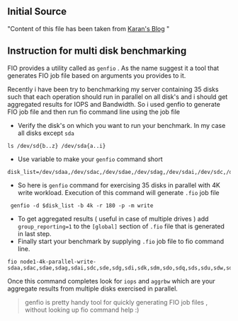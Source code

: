 ## Initial Source
"Content of this file has been taken from [Karan's Blog](http://www.ksingh.co.in/blog/2016/05/27/fio-tip-use-genfio-to-quickly-generate-fio-job-files/) "

## Instruction for multi disk benchmarking

FIO provides a utility called as ``genfio`` . As the name suggest it a tool that generates FIO job file based on arguments you provides to it. 

Recently i have been try to benchmarking my server containing 35 disks such that each operation should run in parallel on all disk's and i should get aggregated results for IOPS and Bandwidth. So i used genfio to generate FIO job file and then run fio command line  using the job file 

 - Verify the disk's on which you want to run your benchmark. In my case all disks except ``sda`` 
```
ls /dev/sd{b..z} /dev/sda{a..i}
```
 - Use variable to make your ``genfio`` command short 
```
disk_list=/dev/sdaa,/dev/sdac,/dev/sdae,/dev/sdag,/dev/sdai,/dev/sdc,/dev/sde,/dev/sdg,/dev/sdi,/dev/sdk,/dev/sdm,/dev/sdo,/dev/sdq,/dev/sds,/dev/sdu,/dev/sdw,/dev/sdy,/dev/sdab,/dev/sdad,/dev/sdaf,/dev/sdah,/dev/sdb,/dev/sdd,/dev/sdf,/dev/sdh,/dev/sdj,/dev/sdl,/dev/sdn,/dev/sdp,/dev/sdr,/dev/sdt,/dev/sdv,/dev/sdx,/dev/sdz
```
- So here is ``genfio`` command for exercising 35 disks in parallel with 4K write workload.  Execution of this command will generate  ``.fio`` job file
```
 genfio -d $disk_list -b 4k -r 180 -p -m write
```
- To get aggregated results ( useful in case of multiple drives ) add ``group_reporting=1`` to the ``[global]`` section of ``.fio`` file that is generated in last step.
- Finally start your benchmark by supplying ``.fio`` job file to fio command line.
```
fio node1-4k-parallel-write-sdaa,sdac,sdae,sdag,sdai,sdc,sde,sdg,sdi,sdk,sdm,sdo,sdq,sds,sdu,sdw,sdy,sdab,sdad,sdaf,sdah,sdb,sdd,sdf,sdh,sdj,sdl,sdn,sdp,sdr,sdt,sdv,sdx,sdz.fio
```
Once this command completes look for ``iops``  and ``aggrbw``  which are your aggregate results from multiple disks exercised in parallel. 

> genfio is pretty handy tool for quickly generating FIO job files , without looking up fio command help :)

